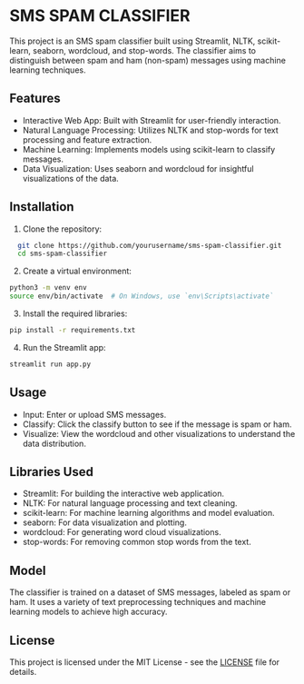 
# SMS SPAM CLASSIFIER

This project is an SMS spam classifier built using Streamlit, NLTK, scikit-learn, seaborn, wordcloud, and stop-words. The classifier aims to distinguish between spam and ham (non-spam) messages using machine learning techniques.


## Features

- Interactive Web App: Built with Streamlit for user-friendly interaction.
- Natural Language Processing: Utilizes NLTK and stop-words for text processing and feature extraction.
- Machine Learning: Implements models using scikit-learn to classify messages.
- Data Visualization: Uses seaborn and wordcloud for insightful visualizations of the data.


## Installation

1. Clone the repository:
```bash
  git clone https://github.com/yourusername/sms-spam-classifier.git
  cd sms-spam-classifier
```
2. Create a virtual environment:
```bash
python3 -m venv env
source env/bin/activate  # On Windows, use `env\Scripts\activate`

```

3. Install the required libraries:
```bash
pip install -r requirements.txt
```

4. Run the Streamlit app:
```bash
streamlit run app.py
```


## Usage

- Input: Enter or upload SMS messages.
- Classify: Click the classify button to see if the message is spam or ham.
- Visualize: View the wordcloud and other visualizations to understand the data distribution.



## Libraries Used

- Streamlit: For building the interactive web application.
- NLTK: For natural language processing and text cleaning.
- scikit-learn: For machine learning algorithms and model evaluation.
- seaborn: For data visualization and plotting.
- wordcloud: For generating word cloud visualizations.
- stop-words: For removing common stop words from the text.


## Model

The classifier is trained on a dataset of SMS messages, labeled as spam or ham. It uses a variety of text preprocessing techniques and machine learning models to achieve high accuracy.


## License

This project is licensed under the MIT License - see the [LICENSE](https://choosealicense.com/licenses/mit/) file for details.
